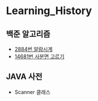 # Learning_History
## 백준 알고리즘
- [2884번 알람시계](https://github.com/MojitoBar/Learning_History/blob/master/baekjoon/2884.md)
- [14681번 사분면 고르기](https://github.com/MojitoBar/Learning_History/blob/master/baekjoon/14681.md)

## JAVA 사전
- Scanner 클래스
